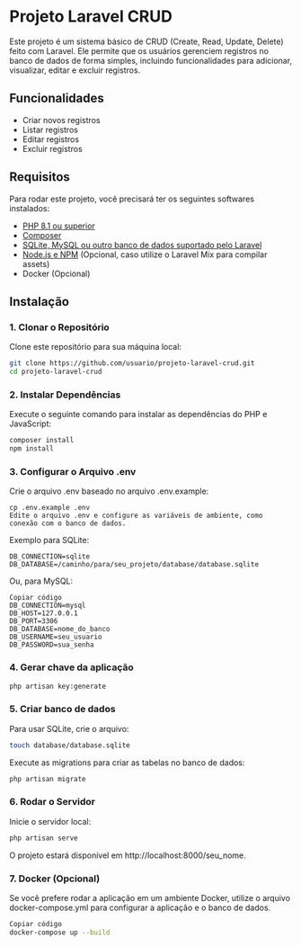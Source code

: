 # Projeto Laravel CRUD

Este projeto é um sistema básico de CRUD (Create, Read, Update, Delete) feito com Laravel. Ele permite que os usuários gerenciem registros no banco de dados de forma simples, incluindo funcionalidades para adicionar, visualizar, editar e excluir registros.

## Funcionalidades
- Criar novos registros
- Listar registros
- Editar registros
- Excluir registros

## Requisitos
Para rodar este projeto, você precisará ter os seguintes softwares instalados:

- [PHP 8.1 ou superior](https://www.php.net/downloads.php)
- [Composer](https://getcomposer.org/)
- [SQLite, MySQL ou outro banco de dados suportado pelo Laravel](https://laravel.com/docs/11.x/database)
- [Node.js e NPM](https://nodejs.org/) (Opcional, caso utilize o Laravel Mix para compilar assets)
- Docker (Opcional)

## Instalação

### 1. Clonar o Repositório

Clone este repositório para sua máquina local:

```bash
git clone https://github.com/usuario/projeto-laravel-crud.git
cd projeto-laravel-crud
```

### 2. Instalar Dependências
Execute o seguinte comando para instalar as dependências do PHP e JavaScript:

```bash
composer install
npm install
```

### 3. Configurar o Arquivo .env
Crie o arquivo .env baseado no arquivo .env.example:

```env
cp .env.example .env
Edite o arquivo .env e configure as variáveis de ambiente, como conexão com o banco de dados.
```

Exemplo para SQLite:

```env
DB_CONNECTION=sqlite
DB_DATABASE=/caminho/para/seu_projeto/database/database.sqlite
```

Ou, para MySQL:

```env
Copiar código
DB_CONNECTION=mysql
DB_HOST=127.0.0.1
DB_PORT=3306
DB_DATABASE=nome_do_banco
DB_USERNAME=seu_usuario
DB_PASSWORD=sua_senha
```

### 4. Gerar chave da aplicação

```bash
php artisan key:generate
```

### 5. Criar banco de dados
Para usar SQLite, crie o arquivo:

```bash
touch database/database.sqlite
```

Execute as migrations para criar as tabelas no banco de dados:


```bash
php artisan migrate
```

### 6. Rodar o Servidor
Inicie o servidor local:

```bash
php artisan serve
```
O projeto estará disponível em http://localhost:8000/seu_nome.

### 7. Docker (Opcional)
Se você prefere rodar a aplicação em um ambiente Docker, utilize o arquivo docker-compose.yml para configurar a aplicação e o banco de dados.

```bash
Copiar código
docker-compose up --build
```

